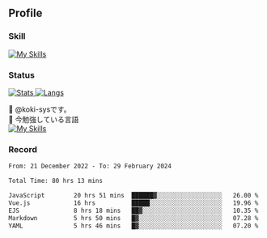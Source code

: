 ## Profile
### Skill
[![My Skills](https://skillicons.dev/icons?i=html,css,javascript,php,java,nodejs,react,bootstrap,docker,laravel,git,github,githubactions,materialui&theme=dark)](https://skillicons.dev)<br>
### Status
[![Stats](https://github-readme-stats.vercel.app/api?username=koki-sys&count_private=true&show_icons=true)
![Langs](https://github-readme-stats.vercel.app/api/top-langs/?username=koki-sys&layout=compact)](https://github.com/koki-sys)

👋 @koki-sysです。<br/>
🌱 今勉強している言語<br/>
[![My Skills](https://skillicons.dev/icons?i=typescript,react,golang&theme=dark)](https://skillicons.dev)


<!---
koki-sys/koki-sys is a ✨ special ✨ repository because its `README.md` (this file) appears on your GitHub profile.
You can click the Preview link to take a look at your changes.
--->

### Record
<!--START_SECTION:waka-->

```txt
From: 21 December 2022 - To: 29 February 2024

Total Time: 80 hrs 13 mins

JavaScript        20 hrs 51 mins  ██████▓░░░░░░░░░░░░░░░░░░   26.00 %
Vue.js            16 hrs          █████░░░░░░░░░░░░░░░░░░░░   19.96 %
EJS               8 hrs 18 mins   ██▓░░░░░░░░░░░░░░░░░░░░░░   10.35 %
Markdown          5 hrs 50 mins   █▓░░░░░░░░░░░░░░░░░░░░░░░   07.28 %
YAML              5 hrs 46 mins   █▓░░░░░░░░░░░░░░░░░░░░░░░   07.20 %
```

<!--END_SECTION:waka-->
